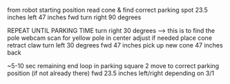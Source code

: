 from robot starting position
read cone & find correct parking spot
23.5 inches left
47 inches fwd
turn right 90 degrees

REPEAT UNTIL PARKING TIME
turn right 30 degrees --> this is to find the pole
webcam scan for yellow pole in center
  adjust if needed
place cone
retract claw
turn left 30 degrees
fwd 47 inches
pick up new cone
47 inches back

~5-10 sec remaining
end loop in parking square 2
move to correct parking position (if not already there)
  fwd 23.5 inches
  left/right depending on 3/1
